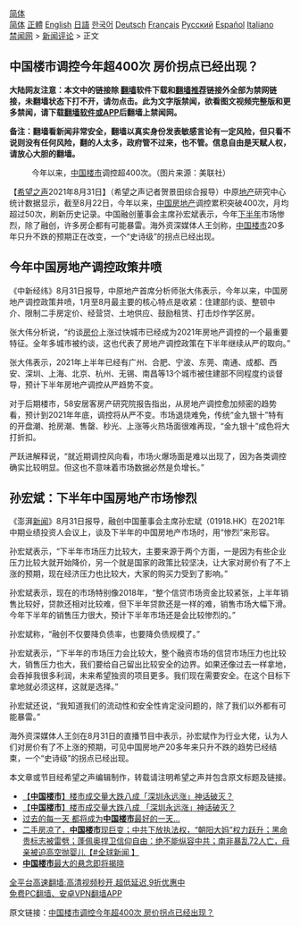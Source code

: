  <!-- 面包屑导航 --> <div class="breadcrumb"><!-- GTranslate: https://gtranslate.io/ -->  <div class="switcher notranslate">  <div class="selected">  <a href="#" onclick="return false;"> 简体</a>  </div>  <div class="option">  <a href="https://www.bannedbook.org" onclick="doGTranslate('zh-CN|zh-CN');jQuery('div.switcher div.selected a').html(jQuery(this).html());return false;" title="简体中文" class="nturl selected"> 简体</a>  <a href="https://www.bannedbook.org/zh-tw/" onclick="doGTranslate('zh-CN|zh-TW');jQuery('div.switcher div.selected a').html(jQuery(this).html());return false;" title="繁體中文" class="nturl"> 正體</a>  <a href="https://www.bannedbook.org/en/" onclick="doGTranslate('zh-CN|en');jQuery('div.switcher div.selected a').html(jQuery(this).html());return false;" title="English" class="nturl"> English</a>  <a href="https://www.bannedbook.org/ja/" onclick="doGTranslate('zh-CN|ja');jQuery('div.switcher div.selected a').html(jQuery(this).html());return false;" title="日本語" class="nturl"> 日語</a>  <a href="https://www.bannedbook.org/ko/" onclick="doGTranslate('zh-CN|ko');jQuery('div.switcher div.selected a').html(jQuery(this).html());return false;" title="한국어" class="nturl"> 한국어</a>  <a href="https://www.bannedbook.org/de/" onclick="doGTranslate('zh-CN|de');jQuery('div.switcher div.selected a').html(jQuery(this).html());return false;" title="Deutsch" class="nturl"> Deutsch</a>  <a href="https://www.bannedbook.org/fr/" onclick="doGTranslate('zh-CN|fr');jQuery('div.switcher div.selected a').html(jQuery(this).html());return false;" title="Français" class="nturl"> Français</a>  <a href="https://www.bannedbook.org/ru/" onclick="doGTranslate('zh-CN|ru');jQuery('div.switcher div.selected a').html(jQuery(this).html());return false;" title="Русский" class="nturl"> Русский</a>  <a href="https://www.bannedbook.org/es/" onclick="doGTranslate('zh-CN|es');jQuery('div.switcher div.selected a').html(jQuery(this).html());return false;" title="Español" class="nturl"> Español</a>  <a href="https://www.bannedbook.org/it/" onclick="doGTranslate('zh-CN|it');jQuery('div.switcher div.selected a').html(jQuery(this).html());return false;" title="Italiano" class="nturl"> Italiano</a>  </div>  </div>      <div class='breadcrumb-sub'><!-- Breadcrumb NavXT 6.3.0 --> <a href="https://www.bannedbook.org/" class="home">禁闻网</a> &gt; <a href="https://www.bannedbook.org/bnews/comments/" class="category">新闻评论</a> &gt; 正文</div></div><h2>中国楼市调控今年超400次 房价拐点已经出现？</h2> <p class="notice"><b>大陆网友注意：本文中的链接除 <a href="https://github.com/bannedbook/fanqiang" >翻墙</a>软件下载和<a href="https://github.com/killgcd/justmysocks/blob/master/README.md">翻墙推荐</a>链接外全部为禁网链接，未翻墙状态下打不开，请勿点击。此为文字版禁闻，欲看图文视频完整版和更多禁闻，请下载<a href="https://github.com/bannedbook/fanqiang">翻墙软件或APP</a>后翻墙上禁闻网。</p><p>备注：翻墙看新闻非常安全，翻墙以真实身份发表敏感言论有一定风险，但只看不说则没有任何风险，翻的人太多，政府管不过来，也不管。信息自由是天赋人权，请放心大胆的翻墙。</b></p>  <div class="entry"> <figure> <p><figcaption>今年以来，<a href="https://www.bannedbook.org/bnews/tag/%E4%B8%AD%E5%9B%BD/" class="st_tag internal_tag" rel="tag" title="标签 中国 下的日志">中国</a><a href="https://www.bannedbook.org/bnews/tag/%e6%a5%bc%e5%b8%82/" class="st_tag internal_tag" rel="tag" title="标签 楼市 下的日志">楼市</a>调控超400次。（图片来源：美联社）</figcaption></figure> <p>【<span class='wp_keywordlink_affiliate'><a href="https://www.soundofhope.org" title="希望之声" target="_blank">希望之声</a></span>2021年8月31日】（希望之声记者贺景田综合报导）中原<a href="https://www.bannedbook.org/bnews/tag/%e5%9c%b0%e4%ba%a7/" class="st_tag internal_tag" rel="tag" title="标签 地产 下的日志">地产</a>研究中心统计数据显示，截至8月22日，今年以来，<span class='wp_keywordlink_affiliate'><a href="https://www.bannedbook.org/" title="中国" target="_blank">中国</a></span><a href="https://www.bannedbook.org/bnews/tag/%e6%88%bf%e5%9c%b0%e4%ba%a7/" class="st_tag internal_tag" rel="tag" title="标签 房地产 下的日志">房地产</a>调控累积突破400次，月均超过50次，刷新历史记录。中国融创董事会主席孙宏斌表示，今年<a href="https://www.bannedbook.org/bnews/tag/%E4%B8%8B%E5%8D%8A%E5%B9%B4/" class="st_tag internal_tag" rel="tag" title="标签 下半年 下的日志">下半年</a>市场惨烈，除了融创，许多房企都有可能暴雷。海外资深媒体人王剑称，<a href="https://www.bannedbook.org/bnews/tag/%e4%b8%ad%e5%9b%bd%e6%a5%bc%e5%b8%82/" class="st_tag internal_tag" rel="tag" title="标签 中国楼市 下的日志">中国楼市</a>20多年只升不跌的预期正在改变，一个“史诗级”的拐点已经出现。</p> <h2><strong>今年中国房地产调控政策井喷</strong></h2> <p>《中新经纬》8月31日报导，中原地产首席分析师张大伟表示，今年以来，中国房地产调控政策井喷，1月至8月最主要的核心特点是收紧：住建部约谈、整顿中介、限制二手房定价、经营贷、土地供应、鼓励租赁、打击炒作学区房。</p> <p>张大伟分析说，“约谈<a href="https://www.bannedbook.org/bnews/tag/%E6%88%BF%E4%BB%B7/" class="st_tag internal_tag" rel="tag" title="标签 房价 下的日志">房价</a>上涨过快城市已经成为2021年房地产调控的一个最重要特征。全年多城市被约谈，这也代表了房地产调控政策在下半年继续从严的取向。”</p> <p>张大伟表示，2021年上半年已经有广州、合肥、宁波、东莞、南通、成都、西安、深圳、上海、北京、杭州、无锡、南昌等13个城市被住建部不同程度约谈督导，预计下半年房地产调控从严趋势不变。</p>  <p>对于后期楼市，58安居客房产研究院报告指出，从房地产调控愈加频密的趋势看，预计到2021年年底，调控将从严不变。市场退烧难免，传统“金九银十”特有的开盘潮、抢房潮、售罄、秒光、上涨等火热场面很难再现，“金九银十”成色将大打折扣。</p> <p>严跃进解释说，“就近期调控风向看，市场火爆场面是难以出现了，因为各类调控确实比较明显。但这也不意味着市场数据必然是负增长。”</p> <h2><strong>孙宏斌：下半年中国房地产市场惨烈</strong></h2> <p>《澎湃<span class='wp_keywordlink_affiliate'><a href="https://www.bannedbook.org/" title="新闻">新闻</a></span>》8月31日报导，融创中国董事会主席孙宏斌（01918.HK）在2021年中期业绩投资人会议上，谈及下半年的中国房地产市场时，用“惨烈”来形容。</p> <p>孙宏斌表示，“下半年市场压力比较大，主要来源于两个方面，一是因为有些企业压力比较大就开始降价，另一个就是国家的政策比较坚决，让大家对房价有了不上涨的预期，现在经济压力也比较大，大家的购买力受到了影响。”</p>  <p>孙宏斌表示，现在的市场特别像2018年，“整个信贷市场资金比较紧张，上半年销售比较好，贷款还相对比较难，但下半年贷款还是一样的难，销售市场大幅下滑。今年下半年的销售压力很大，预计下半年市场还是会比较惨烈的。”</p> <p>孙宏斌称，“融创不仅要降负债率，也要降负债规模了。”</p> <p>孙宏斌表示，“下半年的市场压力会比较大，整个融资市场的信贷市场压力也比较大，销售压力也大，我们要给自己留出比较安全的边界。如果还像过去一样拿地，会吞掉我很多利润，未来希望独资的项目更多。我们现在需要安全。在这个目标下拿地就必须这样，这就是选择。”</p> <p>孙宏斌还说，“我知道我们的流动性和安全性肯定没问题的，除了我们以外都有可能暴雷。”</p>  <p>海外资深媒体人王剑在8月31日的直播节目中表示，孙宏斌作为行业大佬，认为人们对房价有了不上涨的预期，可见中国房地产20多年来只升不跌的趋势已经结束，一个“史诗级”的拐点已经出现。</p> <p>本文章或节目经希望之声编辑制作，转载请注明希望之声并包含原文标题及链接。 </p> <ul class='op-related-articles' title='相关阅读'> <li><a href='https://www.bannedbook.org/bnews/baitai/20210816/1607378.html' target='_blank'>【<b>中国楼市</b>】楼市成交量大跌八成「深圳永远涨」神话破灭？</a></li> <li><a href='https://www.bannedbook.org/bnews/headline/20210816/1607350.html' target='_blank'>【<b>中国楼市</b>】楼市成交量大跌八成 「深圳永远涨」神话破灭？</a></li> <li><a href='https://www.bannedbook.org/bnews/finance/20210721/1591112.html' target='_blank'>过去的每一天 都将成为<b>中国楼市</b>最好的一天…</a></li> <li><a href='https://www.bannedbook.org/bnews/bannedvideo/20210715/1587329.html' target='_blank'>二手房凉了，<b>中国楼市</b>现巨变；中共下放执法权，“朝阳大妈”权力跃升；黑命贵标志被雷劈；蓬佩奥捍卫信仰自由：绝不能纵容中共；南非暴乱72人亡，母亲被迫高空抛婴儿【#全球新闻 】</a></li> <li><a href='https://www.bannedbook.org/bnews/cnnews/20210714/1587057.html' target='_blank'><b>中国楼市</b>最大的悬念即将揭晓</a></li> </ul> <p class="texttj"> <a href="https://github.com/bannedbook/fanqiang/wiki/V2ray%E6%9C%BA%E5%9C%BA" target="_blank">全平台高速翻墙:高清视频秒开,超低延迟,9折优惠中</a><br/> <a href="https://github.com/bannedbook/fanqiang/wiki/%E7%A6%81%E9%97%BB%E7%BD%91%E5%AE%89%E5%8D%93%E7%BF%BB%E5%A2%99%E6%96%B0%E9%97%BBAPP" target="_blank">免费PC翻墙、安卓VPN翻墙APP</a></p><p>原文链接：<a class="src_link"  href="https://www.soundofhope.org/post/540506" target="_blank">中国楼市调控今年超400次 房价拐点已经出现？</a></p> <a name='sharetosocial'></a>  <div style="margin-bottom:5px;padding-bottom:5px;clear:both"> <div id="archive-pix-1" class="banner-ads"> <!-- AuctionX Display platform tag START --> <div id="26318x728x90x621x_ADSLOT2" clicktrack="%%CLICK_URL_ESC%%"></div> <!-- AuctionX Display platform tag END --> </div> <div id="archive-pix-2" class="banner-ads"> <!-- AuctionX Display platform tag START --> <div id="26315x300x250x621x_ADSLOT2" clicktrack="%%CLICK_URL_ESC%%"></div> <!-- AuctionX Display platform tag END --> </div> </div>  <div id="archive-pix-1" class="banner-ads"> <!-- AuctionX Display platform tag START --> <div id="26318x728x90x621x_ADSLOT3" clicktrack="%%CLICK_URL_ESC%%"></div> <!-- AuctionX Display platform tag END --> </div> </div><!--END ENTRY--> 